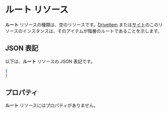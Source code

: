 # <a name="root-resource"></a>ルート リソース

**ルート** リソースの種類は、空のリソースです。[DriveItem](driveitem.md) または[サイト](site.md)のこのリソースのインスタンスは、そのアイテムが階層のルートであることを示します。

## <a name="json-representation"></a>JSON 表記

以下は、**ルート** リソースの JSON 表記です。
<!-- { "blockType": "resource", "@odata.type": "microsoft.graph.root",
       "keyProperty": "id", "optionalProperties": [ ] } -->
```json
{
}
```

## <a name="properties"></a>プロパティ

**ルート** リソースにはプロパティがありません。


<!-- {
  "type": "#page.annotation",
  "description": "",
  "keywords": "",
  "section": "documentation",
  "tocPath": "Resources/Root",
  "tocBookmarks": {
    "Root": "#"
  }
} -->
